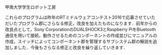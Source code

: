 甲南大学学生ロボット工房

これらのプログラムは昨年のRTミドルウェアコンテスト2016で応募させていただいたプログラム郡にさらなる修正，改良を加えたものになります．前年からの改良点として，Sony CorporationのDUALSHOCK3とRaspberry PiをBluetooth通信を用いて接続，動作させるためのコンポーネントの作成並びにマニュアルの作成，スイッチによってコンポーネント郡を管理するサブシステム郡の解説を追加しました．今後もさらなる修正と改良を繰り返していきます．



